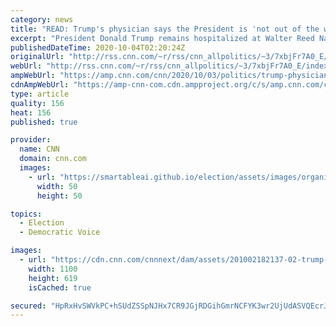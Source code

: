 ```yaml
---
category: news
title: "READ: Trump's physician says the President is 'not out of the woods' but his team is 'cautiously optimistic'"
excerpt: "President Donald Trump remains hospitalized at Walter Reed National Military Medical Center after testing positive for Covid-19.\n    \n"
publishedDateTime: 2020-10-04T02:20:24Z
originalUrl: "http://rss.cnn.com/~r/rss/cnn_allpolitics/~3/7xbjFr7A0_E/index.html"
webUrl: "http://rss.cnn.com/~r/rss/cnn_allpolitics/~3/7xbjFr7A0_E/index.html"
ampWebUrl: "https://amp.cnn.com/cnn/2020/10/03/politics/trump-physician-covid-update/index.html"
cdnAmpWebUrl: "https://amp-cnn-com.cdn.ampproject.org/c/s/amp.cnn.com/cnn/2020/10/03/politics/trump-physician-covid-update/index.html"
type: article
quality: 156
heat: 156
published: true

provider:
  name: CNN
  domain: cnn.com
  images:
    - url: "https://smartableai.github.io/election/assets/images/organizations/cnn.com-50x50.jpg"
      width: 50
      height: 50

topics:
  - Election
  - Democratic Voice

images:
  - url: "https://cdn.cnn.com/cnnnext/dam/assets/201002182137-02-trump-walter-reed-super-tease.jpg"
    width: 1100
    height: 619
    isCached: true

secured: "HpRxHvSWVkPC+hSUdZSSpNJHx7CR9JGjRDGihGmrNCFYK3wr2UjUdASVQEcrJLA5cC2nb1Riz4/66MWaIA+dwrhKiGve/Azz0jUjcNq+xziUAKaZAa8wEO01EqEfnYNS5x5s2uiBDI1UU1cs/zH9SzN8sNl8SvJJEZpSAg7OSIjos7ti/MdZtCwTHlgPrZN0jXwJHFkepZT+9er+IRrtUmj15kk/mSeUMQrakCuj3pTRibOKuyMscuK/GhSLQSkXQnB2w0oAAn+l+1Ji1NBligOexlsUvuBHpISynIIcMPdjwJbZjq7MDjaShz44gYv1LZgrSEnX8RM1Ml0RJzt+DDyrKLnYFupGxwU1Q8CyImk=;GaZji4Q/5rbWVVtc8SMnMQ=="
---
```


